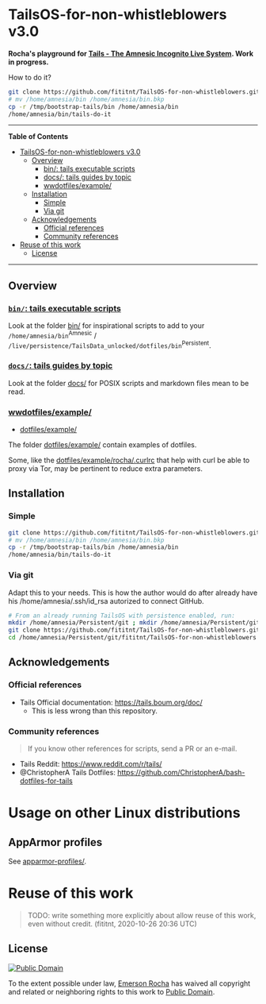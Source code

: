# TailsOS-for-non-whistleblowers v3.0
**Rocha's playground for [Tails - The Amnesic Incognito Live System](https://tails.boum.org/). Work in progress.**

How to do it?

```bash
git clone https://github.com/fititnt/TailsOS-for-non-whistleblowers.git /tmp/bootstrap-tails
# mv /home/amnesia/bin /home/amnesia/bin.bkp
cp -r /tmp/bootstrap-tails/bin /home/amnesia/bin
/home/amnesia/bin/tails-do-it
```

---

**Table of Contents**

<!-- TOC depthfrom:1 -->

- [TailsOS-for-non-whistleblowers v3.0](#tailsos-for-non-whistleblowers-v20)
    - [Overview](#overview)
        - [bin/: tails executable scripts](#bin-tails-executable-scripts)
        - [docs/: tails guides by topic](#docs-tails-guides-by-topic)
        - [wwdotfiles/example/](#wwdotfilesexample)
    - [Installation](#installation)
        - [Simple](#simple)
        - [Via git](#via-git)
    - [Acknowledgements](#acknowledgements)
        - [Official references](#official-references)
        - [Community references](#community-references)
- [Reuse of this work](#reuse-of-this-work)
    - [License](#license)

<!-- /TOC -->

---

## Overview

### [`bin/`: tails executable scripts](bin/)

Look at the folder [bin/](bin/) for inspirational scripts to add to your
`/home/amnesia/bin`<sup>Amnesic</sup> /
`/live/persistence/TailsData_unlocked/dotfiles/bin`<sup>Persistent</sup>.

### [`docs/`: tails guides by topic](docs/)

Look at the folder [docs/](docs/) for POSIX scripts and markdown files mean to be read.

### [wwdotfiles/example/](dotfiles/example/)

- [dotfiles/example/](dotfiles/example/)

The folder [dotfiles/example/](dotfiles/example/) contain examples of dotfiles.

Some, like the [dotfiles/example/rocha/.curlrc](dotfiles/example/rocha/.curlrc) that help with curl
be able to proxy via Tor, may be pertinent to reduce extra parameters.

## Installation

### Simple

```bash
git clone https://github.com/fititnt/TailsOS-for-non-whistleblowers.git /tmp/bootstrap-tails
# mv /home/amnesia/bin /home/amnesia/bin.bkp
cp -r /tmp/bootstrap-tails/bin /home/amnesia/bin
/home/amnesia/bin/tails-do-it
```

### Via git

Adapt this to your needs. This is how the author would do after already
have his /home/amnesia/.ssh/id_rsa autorized to connect GitHub.

```bash
# From an already running TailsOS with persistence enabled, run:
mkdir /home/amnesia/Persistent/git ; mkdir /home/amnesia/Persistent/git/fititnt/ ; cd /home/amnesia/Persistent/git/fititnt
git clone https://github.com/fititnt/TailsOS-for-non-whistleblowers.git
cd /home/amnesia/Persistent/git/fititnt/TailsOS-for-non-whistleblowers
```

## Acknowledgements

### Official references

- Tails Official documentation: <https://tails.boum.org/doc/>
  - This is less wrong than this repository.

### Community references

> If you know other references for scripts, send a PR or an e-mail.

- Tails Reddit: <https://www.reddit.com/r/tails/>
- @ChristopherA Tails Dotfiles: <https://github.com/ChristopherA/bash-dotfiles-for-tails>

# Usage on other Linux distributions

## AppArmor profiles

See [apparmor-profiles/](apparmor-profiles/).

# Reuse of this work

> TODO: write something more explicitly about allow reuse of this work, even
  without credit. (fititnt, 2020-10-26 20:36 UTC)

## License

[![Public Domain](https://i.creativecommons.org/p/zero/1.0/88x31.png)](UNLICENSE)

To the extent possible under law, [Emerson Rocha](https://github.com/fititnt)
has waived all copyright and related or neighboring rights to this work to
[Public Domain](UNLICENSE).
